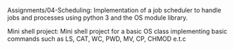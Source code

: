 Assignments/04-Scheduling:
Implementation of a job scheduler to handle jobs and processes using python 3 and the OS module library.

Mini shell project:
Mini shell project for a basic OS class implementing basic commands such as LS, CAT, WC, PWD, MV, CP, CHMOD e.t.c

